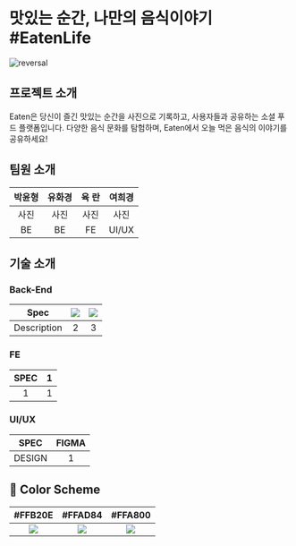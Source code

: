 # 맛있는 순간, 나만의 음식이야기 #EatenLife
![reversal](https://capsule-render.vercel.app/api?type=Venom&text=맛있는순간,나만의음식이야기&color=6:EEFF00,90:FF8A00&fontColor=F6A508&fontAlign=50&fontSize=30&descAlign=60&descAlignY=50)
## 프로젝트 소개
Eaten은 당신이 즐긴 맛있는 순간을 사진으로 기록하고, 사용자들과 공유하는 소셜 푸드 플랫폼입니다. 다양한 음식 문화를 탐험하며, Eaten에서 오늘 먹은 음식의 이야기를 공유하세요!
## 팀원 소개
|박윤형|유화경|육 란 |여희경|
|:------:|:-----:|:------:|:-----:|
|사진|사진|사진|사진|
BE|BE|FE|UI/UX|

## 기술 소개
### Back-End
| Spec | <img src="https://img.shields.io/badge/Spring%20Boot-6DB33F?style=flat-square&logo=Spring%20Boot&logoColor=black"/> | <img src="https://img.shields.io/badge/Spring%20Boot-ffffff?style=for-the-badge&logo=3.1.0&logoColor=#6DB33F"/>|
| :--: | :--:| :--: |
| Description | 2 | 3|
### FE
|SPEC |1 | 
|:------:|:-----:|
|1|1|
### UI/UX
|SPEC |FIGMA | 
|:------:|:-----:|
|DESIGN|1|
## 🎨 Color Scheme
| #FFB20E|  #FFAD84 | #FFA800 |
| :--: | :--:| :--: |
| <img src="https://img.shields.io/badge/     -FFB20E?style=flat-square&logoColor=white"/> | <img src="https://img.shields.io/badge/-FFAD84?style=flat-square&logoColor=white"/>|<img src="https://img.shields.io/badge/-FFA800?style=flat-square&logoColor=white"/>|
